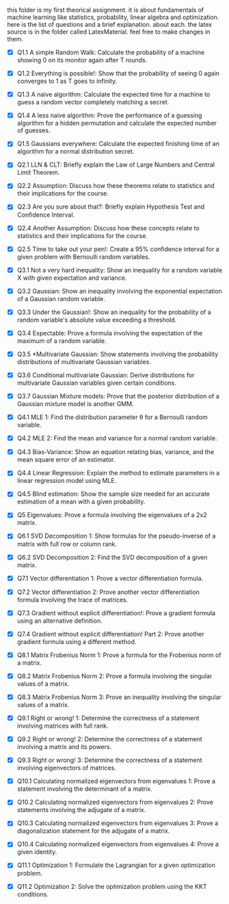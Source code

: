 this folder is my first theorical assignment. it is about fundamentals of machine learning like statistics, probability, linear algebra and optimization. here is the list of questions and a brief explanation. about each. the latex source is in the folder called LatexMaterial. feel free to make changes in them.
- [x] Q1.1 A simple Random Walk: Calculate the probability of a machine showing 0 on its monitor again after T rounds.
- [x] Q1.2 Everything is possible!: Show that the probability of seeing 0 again converges to 1 as T goes to infinity.
- [x] Q1.3 A naive algorithm: Calculate the expected time for a machine to guess a random vector completely matching a secret.
- [x] Q1.4 A less naive algorithm: Prove the performance of a guessing algorithm for a hidden permutation and calculate the expected number of guesses.
- [x] Q1.5 Gaussians everywhere: Calculate the expected finishing time of an algorithm for a normal distribution secret.

- [x] Q2.1 LLN & CLT: Briefly explain the Law of Large Numbers and Central Limit Theorem.
- [x] Q2.2 Assumption: Discuss how these theorems relate to statistics and their implications for the course.
- [x] Q2.3 Are you sure about that?: Briefly explain Hypothesis Test and Confidence Interval.
- [x] Q2.4 Another Assumption: Discuss how these concepts relate to statistics and their implications for the course.
- [x] Q2.5 Time to take out your pen!: Create a 95% confidence interval for a given problem with Bernoulli random variables.

- [x] Q3.1 Not a very hard inequality: Show an inequality for a random variable X with given expectation and variance.
- [x] Q3.2 Gaussian: Show an inequality involving the exponential expectation of a Gaussian random variable.
- [x] Q3.3 Under the Gaussian!: Show an inequality for the probability of a random variable's absolute value exceeding a threshold.
- [x] Q3.4 Expectable: Prove a formula involving the expectation of the maximum of a random variable.
- [x] Q3.5 *Multivariate Gaussian: Show statements involving the probability distributions of multivariate Gaussian variables.
- [x] Q3.6 Conditional multivariate Gaussian: Derive distributions for multivariate Gaussian variables given certain conditions.
- [x] Q3.7 Gaussian Mixture models: Prove that the posterior distribution of a Gaussian mixture model is another GMM.

- [x] Q4.1 MLE 1: Find the distribution parameter θ for a Bernoulli random variable.
- [x] Q4.2 MLE 2: Find the mean and variance for a normal random variable.
- [x] Q4.3 Bias-Variance: Show an equation relating bias, variance, and the mean square error of an estimator.
- [x] Q4.4 Linear Regression: Explain the method to estimate parameters in a linear regression model using MLE.
- [x] Q4.5 Blind estimation: Show the sample size needed for an accurate estimation of a mean with a given probability.

- [x] Q5 Eigenvalues: Prove a formula involving the eigenvalues of a 2x2 matrix.

- [x] Q6.1 SVD Decomposition 1: Show formulas for the pseudo-inverse of a matrix with full row or column rank.
- [x] Q6.2 SVD Decomposition 2: Find the SVD decomposition of a given matrix.

- [x] Q7.1 Vector differentiation 1: Prove a vector differentiation formula.
- [x] Q7.2 Vector differentiation 2: Prove another vector differentiation formula involving the trace of matrices.
- [x] Q7.3 Gradient without explicit differentiation!: Prove a gradient formula using an alternative definition.
- [x] Q7.4 Gradient without explicit differentiation! Part 2: Prove another gradient formula using a different method.

- [x] Q8.1 Matrix Frobenius Norm 1: Prove a formula for the Frobenius norm of a matrix.
- [x] Q8.2 Matrix Frobenius Norm 2: Prove a formula involving the singular values of a matrix.
- [x] Q8.3 Matrix Frobenius Norm 3: Prove an inequality involving the singular values of a matrix.

- [x] Q9.1 Right or wrong! 1: Determine the correctness of a statement involving matrices with full rank.
- [x] Q9.2 Right or wrong! 2: Determine the correctness of a statement involving a matrix and its powers.
- [x] Q9.3 Right or wrong! 3: Determine the correctness of a statement involving eigenvectors of matrices.

- [x] Q10.1 Calculating normalized eigenvectors from eigenvalues 1: Prove a statement involving the determinant of a matrix.
- [x] Q10.2 Calculating normalized eigenvectors from eigenvalues 2: Prove statements involving the adjugate of a matrix.
- [x] Q10.3 Calculating normalized eigenvectors from eigenvalues 3: Prove a diagonalization statement for the adjugate of a matrix.
- [x] Q10.4 Calculating normalized eigenvectors from eigenvalues 4: Prove a given identity.

- [x] Q11.1 Optimization 1: Formulate the Lagrangian for a given optimization problem.
- [x] Q11.2 Optimization 2: Solve the optimization problem using the KKT conditions.

